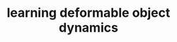 ---
layout: page
title: learning deformable object dynamics
description: interpretible models for predicting deformable linear object dynamics
img: assets/img/publication_preview/dlo-excitation.gif
importance: 1
category: work
---